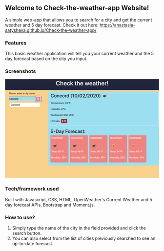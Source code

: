 ## Welcome to Check-the-weather-app Website!
A simple web-app that allows you to search for a city and get the current weather and 5 day forecast. Check it out here: https://anastasia-satysheva.github.io/Check-the-weather-app/

### Features
This basic weather application will tell you your current weather and the 5 day forecast based on the city you input.

### Screenshots

<img src="./Screen Shot 2020-02-10 at 1.48.49 AM.png">

### Tech/framework used
Built with Javascript, CSS, HTML, OpenWeather's Current Weather and 5 day forecast APIs, Bootstrap and Moment.js.

### How to use?
1. Simply type the name of the city in the field provided and click the search button.
2. You can also select from the list of cities previously searched to see an up-to-date forecast.
